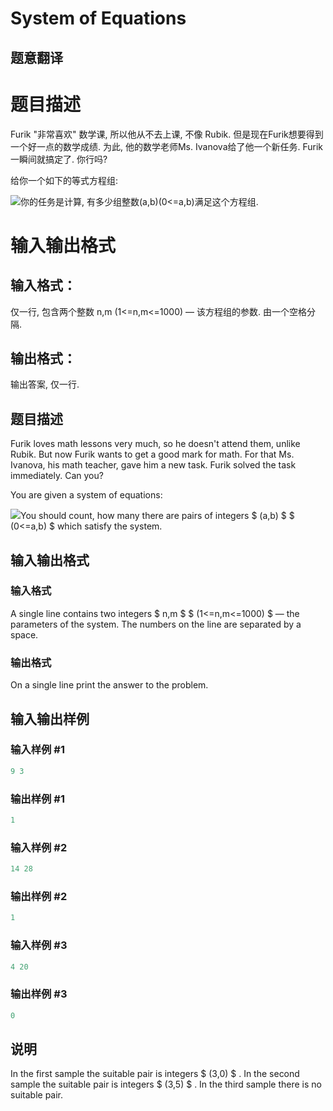 # System of Equations

## 题意翻译

# 题目描述

Furik "非常喜欢" 数学课, 所以他从不去上课, 不像 Rubik. 但是现在Furik想要得到一个好一点的数学成绩. 为此, 他的数学老师Ms. Ivanova给了他一个新任务. Furik一瞬间就搞定了. 你行吗?

给你一个如下的等式方程组:

![](https://cdn.luogu.org/upload/vjudge_pic/CF214A/62e1cfae0726c97a669dda13cb6a561eafa52412.png)你的任务是计算, 有多少组整数(a,b)(0<=a,b)满足这个方程组.

# 输入输出格式

## 输入格式：

仅一行, 包含两个整数 n,m (1<=n,m<=1000) — 该方程组的参数. 由一个空格分隔.

## 输出格式：

输出答案, 仅一行.

## 题目描述

Furik loves math lessons very much, so he doesn't attend them, unlike Rubik. But now Furik wants to get a good mark for math. For that Ms. Ivanova, his math teacher, gave him a new task. Furik solved the task immediately. Can you?

You are given a system of equations:

![](https://cdn.luogu.com.cn/upload/vjudge_pic/CF214A/62e1cfae0726c97a669dda13cb6a561eafa52412.png)You should count, how many there are pairs of integers $ (a,b) $ $ (0<=a,b) $ which satisfy the system.

## 输入输出格式

### 输入格式

A single line contains two integers $ n,m $ $ (1<=n,m<=1000) $ — the parameters of the system. The numbers on the line are separated by a space.

### 输出格式

On a single line print the answer to the problem.

## 输入输出样例

### 输入样例 #1

```cpp
9 3

```
### 输出样例 #1

```cpp
1

```
### 输入样例 #2

```cpp
14 28

```
### 输出样例 #2

```cpp
1

```
### 输入样例 #3

```cpp
4 20

```
### 输出样例 #3

```cpp
0

```
## 说明

In the first sample the suitable pair is integers $ (3,0) $ . In the second sample the suitable pair is integers $ (3,5) $ . In the third sample there is no suitable pair.

